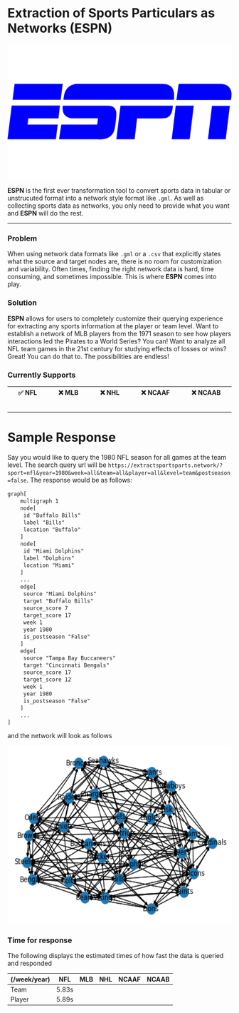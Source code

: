 # Extraction of Sports Particulars as Networks (ESPN)
<p align="center">
	<img src="images/logo.png" alt="logo" width="600"/>
</p>


**ESPN** is the first ever transformation tool to convert sports data in tabular or unstrucuted format into a network style format like `.gml`. As well as collecting sports data as networks, you only need to provide what you want and **ESPN** will do the rest.

---

### Problem
When using network data formats like `.gml` or a `.csv` that explicitly states what the source and target nodes are, there is no room for customization and variability. Often times, finding the right network data is hard, time consuming, and sometimes impossible. This is where **ESPN** comes into play.

### Solution
**ESPN** allows for users to completely customize their querying experience for extracting any sports information at the player or team level. Want to establish a network of MLB players from the 1971 season to see how players interactions led the Pirates to a World Series? You can! Want to analyze all NFL team games in the 21st century for studying effects of losses or wins? Great! You can do that to. The possibilities are endless!

### Currently Supports
| :white_check_mark: NFL <img width=200/> | :x: MLB <img width=200/> | :x: NHL <img width=200/> | :x: NCAAF <img width=200/> | :x: NCAAB <img width=200/> |
| --- | --- | --- | --- | --- |

---

# Sample Response
Say you would like to query the 1980 NFL season for all games at the team level. The search query url will be `https://extractsportsparts.network/?sport=nfl&year=1980&week=all&team=all&player=all&level=team&postseason=false`. The response would be as follows:
```gml
graph[
	multigraph 1
	node[
	 id "Buffalo Bills"
	 label "Bills"
	 location "Buffalo"
	]
	node[
	 id "Miami Dolphins"
	 label "Dolphins"
	 location "Miami"
	]
	...
	edge[
	 source "Miami Dolphins"
	 target "Buffalo Bills"
	 source_score 7
	 target_score 17
	 week 1
	 year 1980
	 is_postseason "False"
	]
	edge[
	 source "Tampa Bay Buccaneers"
	 target "Cincinnati Bengals"
	 source_score 17
	 target_score 12
	 week 1
	 year 1980
	 is_postseason "False"
	]
    ...
]
```
and the network will look as follows
<p align="center">
  <img width="600" height="400" src="images/example.png">
</p>

### Time for response
The following displays the estimated times of how fast the data is queried and responded

| (/week/year) 	| NFL   	| MLB 	| NHL 	| NCAAF 	| NCAAB 	|
|--------------	|-------	|-----	|-----	|-------	|-------	|
| Team         	| 5.83s 	|     	|     	|       	|       	|
| Player       	| 5.89s 	|     	|     	|       	|       	|
